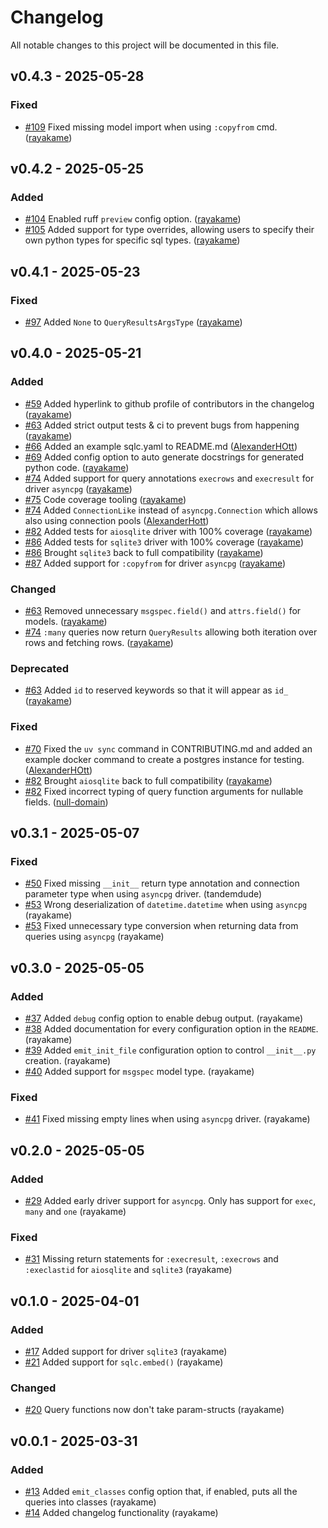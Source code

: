 # Changelog
All notable changes to this project will be documented in this file.


## v0.4.3 - 2025-05-28
### Fixed
* [#109](https://github.com/rayakame/sqlc-gen-better-python/pull/109) Fixed missing model import when using `:copyfrom` cmd. ([rayakame](https://github.com/rayakame))

## v0.4.2 - 2025-05-25
### Added
* [#104](https://github.com/rayakame/sqlc-gen-better-python/pull/104) Enabled ruff `preview` config option.  ([rayakame](https://github.com/rayakame))
* [#105](https://github.com/rayakame/sqlc-gen-better-python/pull/105) Added support for type overrides, allowing users to specify their own python types for specific sql types. ([rayakame](https://github.com/rayakame))

## v0.4.1 - 2025-05-23
### Fixed
* [#97](https://github.com/rayakame/sqlc-gen-better-python/pull/97) Added `None` to `QueryResultsArgsType` ([rayakame](https://github.com/rayakame))

## v0.4.0 - 2025-05-21
### Added
* [#59](https://github.com/rayakame/sqlc-gen-better-python/pull/59) Added hyperlink to github profile of contributors in the changelog ([rayakame](https://github.com/rayakame))
* [#63](https://github.com/rayakame/sqlc-gen-better-python/pull/63) Added strict output tests & ci to prevent bugs from happening ([rayakame](https://github.com/rayakame))
* [#66](https://github.com/rayakame/sqlc-gen-better-python/pull/66) Added an example sqlc.yaml to README.md ([AlexanderHOtt](https://github.com/AlexanderHOtt))
* [#69](https://github.com/rayakame/sqlc-gen-better-python/pull/69) Added config option to auto generate docstrings for generated python code. ([rayakame](https://github.com/rayakame))
* [#74](https://github.com/rayakame/sqlc-gen-better-python/pull/74) Added support for query annotations `execrows` and `execresult` for driver `asyncpg` ([rayakame](https://github.com/rayakame))
* [#75](https://github.com/rayakame/sqlc-gen-better-python/pull/75) Code coverage tooling ([rayakame](https://github.com/rayakame))
* [#74](https://github.com/rayakame/sqlc-gen-better-python/pull/74) Added `ConnectionLike` instead of `asyncpg.Connection` which allows also using connection pools ([AlexanderHott](https://github.com/AlexanderHott))
* [#82](https://github.com/rayakame/sqlc-gen-better-python/pull/82) Added tests for `aiosqlite` driver with 100% coverage ([rayakame](https://github.com/rayakame))
* [#86](https://github.com/rayakame/sqlc-gen-better-python/pull/86) Added tests for `sqlite3` driver with 100% coverage ([rayakame](https://github.com/rayakame))
* [#86](https://github.com/rayakame/sqlc-gen-better-python/pull/86) Brought `sqlite3` back to full compatibility ([rayakame](https://github.com/rayakame))
* [#87](https://github.com/rayakame/sqlc-gen-better-python/pull/87) Added support for `:copyfrom` for driver `asyncpg` ([rayakame](https://github.com/rayakame))
### Changed
* [#63](https://github.com/rayakame/sqlc-gen-better-python/pull/63) Removed unnecessary `msgspec.field()` and `attrs.field()` for models. ([rayakame](https://github.com/rayakame))
* [#74](https://github.com/rayakame/sqlc-gen-better-python/pull/74) `:many` queries now return `QueryResults` allowing both iteration over rows and fetching rows. ([rayakame](https://github.com/rayakame))
### Deprecated
* [#63](https://github.com/rayakame/sqlc-gen-better-python/pull/63) Added `id` to reserved keywords so that it will appear as `id_` ([rayakame](https://github.com/rayakame))
### Fixed
* [#70](https://github.com/rayakame/sqlc-gen-better-python/pull/70) Fixed the `uv sync` command in CONTRIBUTING.md and added an example docker command to create a postgres instance for testing.  ([AlexanderHOtt](https://github.com/AlexanderHOtt))
* [#82](https://github.com/rayakame/sqlc-gen-better-python/pull/82) Brought `aiosqlite` back to full compatibility ([rayakame](https://github.com/rayakame))
* [#82](https://github.com/rayakame/sqlc-gen-better-python/pull/82) Fixed incorrect typing of query function arguments for nullable fields. ([null-domain](https://github.com/null-domain))

## v0.3.1 - 2025-05-07
### Fixed
* [#50](https://github.com/rayakame/sqlc-gen-better-python/pull/50) Fixed missing `__init__` return type annotation and connection parameter type when using `asyncpg` driver. (tandemdude)
* [#53](https://github.com/rayakame/sqlc-gen-better-python/pull/53) Wrong deserialization of `datetime.datetime` when using `asyncpg` (rayakame)
* [#53](https://github.com/rayakame/sqlc-gen-better-python/pull/53) Fixed unnecessary type conversion when returning data from queries using `asyncpg` (rayakame)

## v0.3.0 - 2025-05-05
### Added
* [#37](https://github.com/rayakame/sqlc-gen-better-python/pull/37) Added `debug` config option to enable debug output. (rayakame)
* [#38](https://github.com/rayakame/sqlc-gen-better-python/pull/38) Added documentation for every configuration option in the `README`. (rayakame)
* [#39](https://github.com/rayakame/sqlc-gen-better-python/pull/39) Added `emit_init_file` configuration option to control `__init__.py` creation. (rayakame)
* [#40](https://github.com/rayakame/sqlc-gen-better-python/pull/40) Added support for `msgspec` model type. (rayakame)
### Fixed
* [#41](https://github.com/rayakame/sqlc-gen-better-python/pull/41) Fixed missing empty lines when using `asyncpg` driver. (rayakame)

## v0.2.0 - 2025-05-05
### Added
* [#29](https://github.com/rayakame/sqlc-gen-better-python/pull/29) Added early driver support for `asyncpg`. Only has support for `exec`, `many` and `one` (rayakame)
### Fixed
* [#31](https://github.com/rayakame/sqlc-gen-better-python/pull/31) Missing return statements for `:execresult`, `:execrows` and `:execlastid` for `aiosqlite` and `sqlite3` (rayakame)

## v0.1.0 - 2025-04-01
### Added
* [#17](https://github.com/rayakame/sqlc-gen-better-python/pull/17) Added support for driver `sqlite3` (rayakame)
* [#21](https://github.com/rayakame/sqlc-gen-better-python/pull/21) Added support for `sqlc.embed()` (rayakame)
### Changed
* [#20](https://github.com/rayakame/sqlc-gen-better-python/pull/20) Query functions now don't take param-structs (rayakame)

## v0.0.1 - 2025-03-31
### Added
* [#13](https://github.com/rayakame/sqlc-gen-better-python/pull/13) Added `emit_classes` config option that, if enabled, puts all the queries into classes (rayakame)
* [#14](https://github.com/rayakame/sqlc-gen-better-python/pull/14) Added changelog functionality (rayakame)
